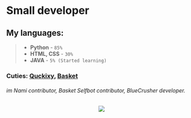 # Small developer

## My languages:
> + **Python** - `85%`
> + **HTML, CSS** - `30%`
> + **JAVA** - `5% (Started learning)`
 
 ### Cuties: [Quckixy](https://github.com/Quckixy), [Basket](https://github.com/basketreally)
 ###### im Nami contributor, Basket Selfbot contributor, BlueCrusher developer.

<p align="center"><img align="center" src="https://profile-counter.glitch.me/{qquace}/count.svg" /></p> 
